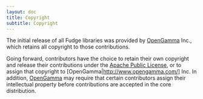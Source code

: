 ```yaml
---
layout: doc
title: Copyright
subtitle: Copyright
---
```


The initial release of all Fudge libraries was provided by [OpenGamma](http://www.opengamma.com/) Inc.,
which retains all copyright to those contributions.

Going forward, contributors have the choice to retain their own copyright and release their contributions
under the [Apache Public License](license.html), or to assign that copyright to
[OpenGamma|http://www.opengamma.com/] Inc. In addition, [OpenGamma](http://www.opengamma.com/) may require that
certain contributors assign their intellectual property before contributions are accepted in the core distribution. 
